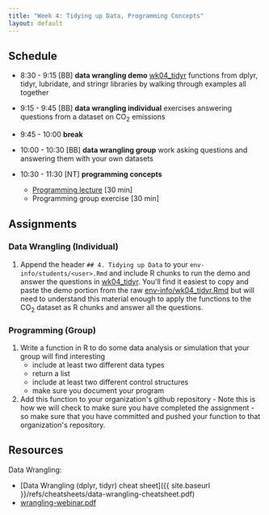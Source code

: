 ```yaml
---
title: "Week 4: Tidying up Data, Programming Concepts"
layout: default
---
```


## Schedule

- 8:30 - 9:15 [BB] **data wrangling demo** [wk04_tidyr](../wk04_tidyr.html) functions from dplyr, tidyr, lubridate, and stringr libraries by walking through examples all together

- 9:15 - 9:45 [BB] **data wrangling individual** exercises answering questions from a dataset on CO<sub>2</sub> emissions

- 9:45 - 10:00 **break**

- 10:00 - 10:30 [BB] **data wrangling group** work asking questions and answering them with your own datasets

- 10:30 - 11:30 [NT] **programming concepts**

  - [Programming lecture](../wk02_program/programming.full.pdf) [30 min]
  - Programming group exercise [30 min]

## Assignments

### Data Wrangling (Individual)

1. Append the header `## 4. Tidying up Data` to your `env-info/students/<user>.Rmd` and include R chunks to run the demo and answer the questions in [wk04_tidyr](../wk04_tidyr.html). You'll find it easiest to copy and paste the demo portion from the raw [env-info/wk04_tidyr.Rmd](https://raw.githubusercontent.com/ucsb-bren/env-info/gh-pages/wk04_tidyr.Rmd) but will need to understand this material enough to apply the functions to the CO<sub>2</sub> dataset as R chunks and answer all the questions.

### Programming (Group)

1. Write a function in R to do some data analysis or simulation that your group will find interesting
    * include at least two different data types
    * return a list
    * include at least two different control structures
    * make sure you document your program
1. Add this function to your organization's github repository - Note this is how we will check to make sure you have completed the assignment - so make sure that you have committed and pushed your function to that organization's repository.

## Resources

Data Wrangling:

- [Data Wrangling (dplyr, tidyr) cheat sheet]({{ site.baseurl }}/refs/cheatsheets/data-wrangling-cheatsheet.pdf)
- [wrangling-webinar.pdf](wrangling-webinar.pdf)
